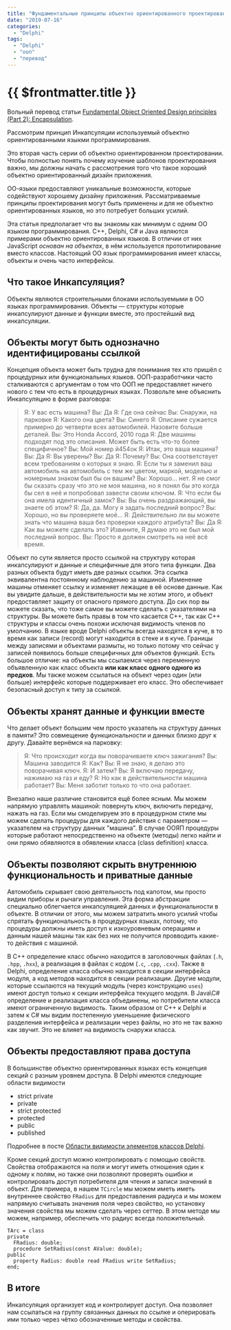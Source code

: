 ```yaml
---
title: "Фундаментальные принципы объектно ориентированного проектирования (Часть 2): Инкапсуляция"
date: "2019-07-16"
categories: 
  - "Delphi"
tags: 
  - "Delphi"
  - "ооп"
  - "перевод"
---
```


# {{ $frontmatter.title }}

Вольный перевод статьи [Fundamental Object Oriented Design principles (Part 2): Encapsulation](https://schellingerhout.github.io/design%20patterns/OODesign2/).

Рассмотрим принцип Инкапсуляции используемый объектно ориентированными языкми программирования.

Это вторая часть серии об объектно ориентированном проектировании. Чтобы полностью понять почему изучение шаблонов проектирования важно, мы должны начать с рассмотрения того что такое хороший объектно ориентированный дизайн приложения.

ОО-языки предоставляют уникальные возможности, которые содействуют хорошему дизайну приложения. Рассматриваемые принципы проектирования могут быть применены и для не объектно ориентированных языков, но это потребует больших усилий.

Эта статья предполагает что вы знакомы как минимум с одним ОО языком программирования. C++, Delphi, C# и Java являются примерами объектно ориентированных языков. В отличии от них JavaScript _основан на объектах_, в нём используется прототипирование вместо классов. Настоящий ОО язык программирования имеет классы, объекты и очень часто интерфейсы.

## Что такое Инкапсуляция?

Объекты являются строительными блоками используемыми в ОО языках программирования. Объекты — структуры которые инкапсулируют данные и функции вместе, это простейший вид инкапсуляции.

## Объекты могут быть однозначно идентифицированы ссылкой

Концепция объекта может быть трудна для понимания тех кто пришёл с процедурных или функциональных языков. ООП-разработчики часто сталкиваются с аргументам о том что ООП не предоставляет ничего нового с тем что есть в процедурных языках. Позвольте мне объяснить Инкапсуляцию в форме разговора:

> Я: У вас есть машина? Вы: Да Я: Где она сейчас Вы: Снаружи, на парковке Я: Какого она цвета? Вы: Синего Я: Описание сужается примерно до четверти всех автомобилей. Назовите больше деталей. Вы: Это Honda Accord, 2010 года Я: Две машины подходят под это описания. Может быть есть что-то более специфичное? Вы: Мой номер й454ок Я: Итак, это ваша машина? Вы: Да Я: Вы уверены? Вы: Да Я: Почему? Вы: Она соответствует всем требованиям о которых я знаю. Я: Если ты я заменил ваш автомобиль на автомобиль с тем же цветом, маркой, моделью и номерным знаком был бы он вашим? Вы: Хорошо... нет. Я не смог бы сказать сразу что это не моя машина, но я понял бы это когда бы сел в неё и попробовал завести своим ключом. Я: Что если бы она имела идентичный замок? Вы: Вы очень раздражающий, вы знаете об этом? Я: Да, да. Могу я задать последний вопрос? Вы: Хорошо, но вы проверяете моё... Я: Действительно ли вы можете знать что машина ваша без проверки каждого атрибута? Вы: Да Я: Как вы можете сделать это? Извините, Я думаю это не был мой последний вопрос. Вы: Просто я должен смотреть на неё всё время.

Объект по сути является просто ссылкой на структуру которая инкапсулируют и данные и специфичные для этого типа функции. Два разных объекта будут иметь две разных ссылки. Эта ссылка эквивалентна постоянному наблюдению за машиной. Изменение машины отменяет ссылку и изменяет лежащие в её основе данные. Как вы увидите дальше, в действительности мы не хотим этого, и объект предоставляет защиту от опасного прямого доступа. До сих пор вы можете сказать, что тоже самое вы можете сделать с указателями на структуры. Вы можете быть правы в том что касается C++, так как C++ структуры и классы очень похожи исключая видимость членов по умолчанию. В языке вроде Delphi объекты всегда находятся в куче, в то время как записи (record) могут находится в стеке и в куче. Границы между записями и объектами размыты, но только потому что сейчас у записей появилось больше специфичных для объектов функций. Есть большое отличие: на объекты мы ссылаемся через переменную объявленную как класс объекта **или как класс одного одного из предков**. Мы также можем ссылаться на объект через один (или больше) интерфейс которые поддерживает его класс. Это обеспечивает безопасный доступ к типу за ссылкой.

## Объекты хранят данные и функции вместе

Что делает объект большим чем просто указатель на структуру данных в памяти? Это совмещение функциональности и данных близко друг к другу. Давайте вернёмся на парковку:

> Я: Что происходит когда вы поворачиваете ключ зажигания? Вы: Машина заводится Я: Как? Вы: Я не знаю, я делаю это поворачивая ключ. Я: И затем? Вы: Я включаю передачу, нажимаю на газ и еду? Я: Но как в действительности машина работает? Вы: Меня заботит только то что она работает.

Внезапно наше различие становится ещё более ясным. Мы можем напрямую управлять машиной: повернуть ключ, включить передачу, нажать на газ. Если мы смоделируем это в процедурном стиле мы можем сделать процедуры для каждого действия с параметром — указателем на структуру данных "машина". В случае ООЯП процедуры которые работают непосредственно на объекте (методы) легко найти и они прямо обявляются в обявлении класса (class definition) класса.

## Объекты позволяют скрыть внутреннюю функциональность и приватные данные

Автомобиль скрывает свою деятельность под капотом, мы просто видим приборы и рычаги управления. Эта форма абстракции специально облегчается инкапсуляцией данных и функциональности в объекте. В отличии от этого, мы можем затратить много усилий чтобы спрятать функциональность в процедурных языках, потому, что процедуры должны иметь доступ к изкоуровневым операциям и данным нашей машны так как без них не получится провводить какие-то действия с машиной.

В C++ определение класс обычно находится в заголовочных файлах (`.h`, `.hpp`, `.hxx`), а реализация в файлах с кодом (`.c`, `.cpp`, `.cxx`). Также в Delphi, определение класса обычно находится в секции интерфейса модуля, а код методов находится в секции реализации. Другие модули, которые ссылаются на текущий модуль (через конструкцию `uses`) имеют доступ только к секции интерфейса текущего модуля. В Java\\C# определение и реализация класса объединены, но потребители класса имеют ограниченную видимость. Таким образом от C++ к Delphi и затем к C# мы видим постепенную уменьшение физического разделения интерфейса и реализации через файлы, но это не так важно как звучит. Это не влияет на видимость снаружи класса.

## Объекты предоставляют права доступа

В большинстве объектно ориентированных языках есть концепция секций с разным уровнем доступа. В Delphi имеются следующие области видимости

- strict private
- private
- strict protected
- protected
- public
- published

Подробнее в посте [Области видимости элементов классов Delphi](https://way23.ru/области-видимости-элементов-классов-delp/).

Кроме секций доступ можно контролировать с помощью свойств. Свойства отображаются на поля и могут иметь отношения один к одному к полям, но также они позволяют проверять ошибки и контролировать доступ потребителя для чтения и записи значений в объект. Для примера, в нашем `TCircle` мы можем иметь иметь внутреннее свойство `FRadius` для предоставления радиуса и мы можем напрямую считывать значения поля через свойство, но установку значения свойства мы можем сделать через сеттер. В этом методе мы можем, например, обеспечить что радиус всегда положительный.

```delphi
TArc = class
private
  FRadius: double;
  procedure SetRadius(const AValue: double);
public
  property Radius: double read FRadius write SetRadius;
end;
```

## В итоге

Инкапсуляция организует код и контролирует доступ. Она позволяет нам ссылаться на группу связанных данных по ссылке и оперировать ими только через чётко обозначенные методы и свойства.
